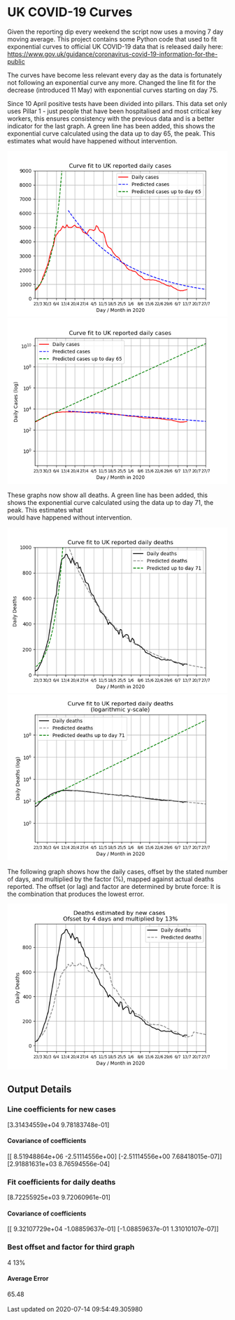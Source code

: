 # UK COVID-19 Curves

Given the reporting dip every weekend the script now uses a moving 7 day moving average.
This project contains some Python code that used to fit exponential curves to
official UK COVID-19 data that is released daily here: https://www.gov.uk/guidance/coronavirus-covid-19-information-for-the-public

The curves have become less relevant every day as the data is fortunately not
following an exponential curve any more. Changed the line fit for the decrease (introduced 11 May) with exponential curves starting on day 75.

Since 10 April positive tests have been divided into pillars. This data set only uses Pillar 1 -  just people that have been hospitalised and most critical key workers,
this ensures consistency with the previous data and is a better indicator for
the last graph.
A green line has been added, this shows the exponential curve calculated using
the data up to day 65, the peak. This estimates what would
have happened without intervention.

![Graph of actual cases and exponential curve](./out/cases.png)
![Graph of actual cases and exponential curve](./out/cases-log.png)

These graphs now show all deaths.
A green line has been added, this shows the exponential curve calculated using
the data up to day 71, the peak. This estimates what  
would have happened without intervention.

![Graph of actual cases and exponential deaths](./out/deaths.png)
![Graph of actual cases and exponential deaths](./out/deaths-log.png)

The following graph shows how the daily cases, offset by the stated number of days,
and  multiplied by the factor (%), mapped against actual deaths reported.
The offset (or lag) and factor are determined by brute force:
It is the combination that produces the lowest error.

![Graph of predicted deaths based on earlier new cases](./out/cases-deaths.png)

Output Details
--------------
<h3>Line coefficients for new cases</h3>
[3.31434559e+04 9.78183748e-01]
<h4>Covariance of coefficients</h4>
[[ 8.51948864e+06 -2.51114556e+00]
 [-2.51114556e+00  7.68418015e-07]] [2.91881631e+03 8.76594556e-04]
<h3>Fit coefficients for daily deaths</h3>
[8.72255925e+03 9.72060961e-01]
<h4>Covariance of coefficients</h4>
[[ 9.32107729e+04 -1.08859637e-01]
 [-1.08859637e-01  1.31010107e-07]] <br/>
<h3>Best offset and factor for third graph</h3>
4 13%
<h4>Average Error</h4>
65.48
<br /><br />Last updated on 2020-07-14 09:54:49.305980
